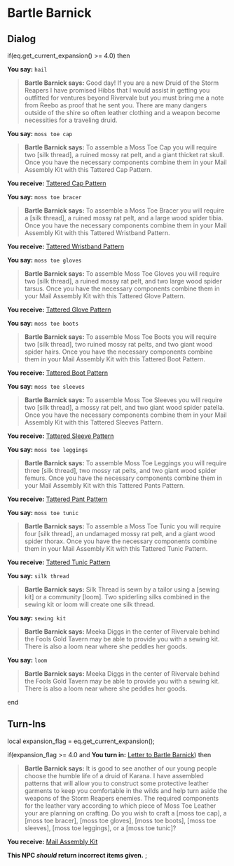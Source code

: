 # Bartle Barnick
## Dialog

if(eq.get_current_expansion() >= 4.0) then


**You say:** `hail`




>**Bartle Barnick says:** Good day! If you are a new Druid of the Storm Reapers I have promised Hibbs that I would assist in getting you outfitted for ventures beyond Rivervale but you must bring me a note from Reebo as proof that he sent you. There are many dangers outside of the shire so often leather clothing and a weapon become necessities for a traveling druid.


**You say:** `moss toe cap`




>**Bartle Barnick says:** To assemble a Moss Toe Cap you will require two [silk thread], a ruined mossy rat pelt, and a giant thicket rat skull. Once you have the necessary components combine them in your Mail Assembly Kit with this Tattered Cap Pattern.







**You receive:**  [Tattered Cap Pattern](/item/19555)


**You say:** `moss toe bracer`




>**Bartle Barnick says:** To assemble a Moss Toe Bracer you will require a [silk thread], a ruined mossy rat pelt, and a large wood spider tibia. Once you have the necessary components combine them in your Mail Assembly Kit with this Tattered Wristband Pattern.







**You receive:**  [Tattered Wristband Pattern](/item/19558)


**You say:** `moss toe gloves`




>**Bartle Barnick says:** To assemble Moss Toe Gloves you will require two [silk thread], a ruined mossy rat pelt, and two large wood spider tarsus. Once you have the necessary components combine them in your Mail Assembly Kit with this Tattered Glove Pattern.







**You receive:**  [Tattered Glove Pattern](/item/19559)


**You say:** `moss toe boots`




>**Bartle Barnick says:** To assemble Moss Toe Boots you will require two [silk thread], two ruined mossy rat pelts, and two giant wood spider hairs. Once you have the necessary components combine them in your Mail Assembly Kit with this Tattered Boot Pattern.







**You receive:**  [Tattered Boot Pattern](/item/19561)


**You say:** `moss toe sleeves`




>**Bartle Barnick says:** To assemble Moss Toe Sleeves you will require two [silk thread], a mossy rat pelt, and two giant wood spider patella. Once you have the necessary components combine them in your Mail Assembly Kit with this Tattered Sleeves Pattern.







**You receive:**  [Tattered Sleeve Pattern](/item/19557)


**You say:** `moss toe leggings`




>**Bartle Barnick says:** To assemble Moss Toe Leggings you will require three [silk thread], two mossy rat pelts, and two giant wood spider femurs. Once you have the necessary components combine them in your Mail Assembly Kit with this Tattered Pants Pattern.







**You receive:**  [Tattered Pant Pattern](/item/19560)


**You say:** `moss toe tunic`




>**Bartle Barnick says:** To assemble a Moss Toe Tunic you will require four [silk thread], an undamaged mossy rat pelt, and a giant wood spider thorax. Once you have the necessary components combine them in your Mail Assembly Kit with this Tattered Tunic Pattern.







**You receive:**  [Tattered Tunic Pattern](/item/19556)


**You say:** `silk thread`




>**Bartle Barnick says:** Silk Thread is sewn by a tailor using a [sewing kit] or a community [loom]. Two spiderling silks combined in the sewing kit or loom will create one silk thread.


**You say:** `sewing kit`




>**Bartle Barnick says:** Meeka Diggs in the center of Rivervale behind the Fools Gold Tavern may be able to provide you with a sewing kit. There is also a loom near where she peddles her goods.


**You say:** `loom`




>**Bartle Barnick says:** Meeka Diggs in the center of Rivervale behind the Fools Gold Tavern may be able to provide you with a sewing kit. There is also a loom near where she peddles her goods.

end
 


## Turn-Ins



local expansion_flag = eq.get_current_expansion();



if(expansion_flag >= 4.0 and  **You turn in:** [Letter to Bartle Barnick](/item/19629)) then


>**Bartle Barnick says:** It is good to see another of our young people choose the humble life of a druid of Karana. I have assembled patterns that will allow you to construct some protective leather garments to keep you comfortable in the wilds and help turn aside the weapons of the Storm Reapers enemies. The required components for the leather vary according to which piece of Moss Toe Leather your are planning on crafting. Do you wish to craft a [moss toe cap], a [moss toe bracer], [moss toe gloves], [moss toe boots], [moss toe sleeves], [moss toe leggings], or a [moss toe tunic]?


 **You receive:**  [Mail Assembly Kit](/item/17124) 

**This NPC *should* return incorrect items given.**
;

